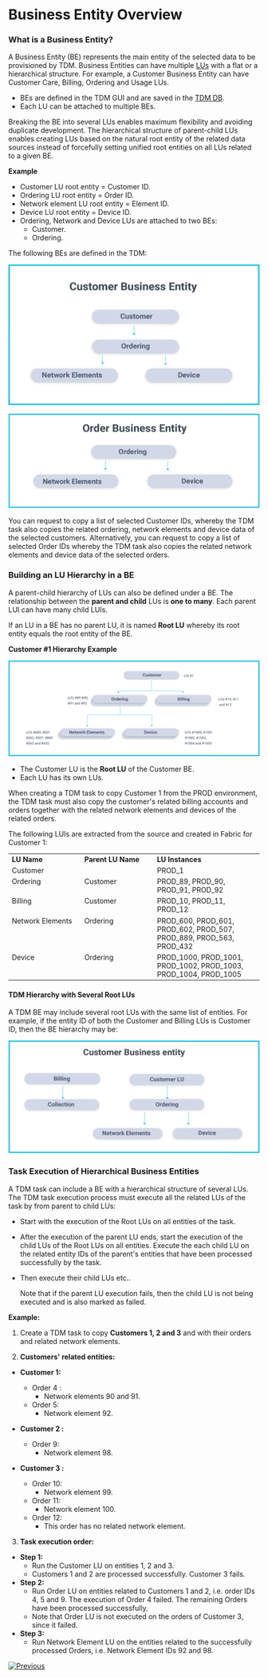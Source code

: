 # Business Entity Overview

### What is a Business Entity? 

A Business Entity (BE) represents the main entity of the selected data to be provisioned by TDM.  Business Entities can have multiple [LUs]((/articles/03_logical_units/01_LU_overview.md)) with a flat or a hierarchical structure. For example, a Customer Business Entity can have Customer Care, Billing, Ordering  and Usage LUs.

-  BEs are defined in the TDM GUI and are saved in the [TDM DB](https://github.com/k2view-academy/K2View-Academy/blob/Academy_6.4_TDM_BCK/articles/TDM/tdm_architecture/02_tdm_database.md).
-  Each LU can be attached to multiple BEs. 

Breaking the BE into several LUs enables maximum flexibility and avoiding duplicate development. The hierarchical structure of parent-child LUs enables creating LUs based on the natural root entity of the related data sources instead of forcefully setting unified root entities on all LUs related to a given BE.

**Example**

- Customer LU root entity = Customer ID.
- Ordering LU root entity = Order ID.
- Network element LU root entity = Element ID.
- Device LU root entity = Device ID.
- Ordering, Network and Device LUs are attached to two BEs:
  - Customer. 
  - Ordering.

 The following BEs are defined in the TDM: 

![Customer BE](images/customer_be.png) 



![Customer BE](images/order_be.png)



You can request to copy a list of selected Customer IDs, whereby the TDM task also copies the related ordering, network elements and device data of the selected customers.
Alternatively, you can request to copy a list of selected Order IDs whereby the TDM task also copies the related network elements and device data of the selected orders.

### Building an LU Hierarchy in a BE

A parent-child hierarchy of LUs can also be defined under a BE. The relationship between the **parent and child** LUs is **one to many**. Each parent LUI can have many child LUIs. 

If an LU in a BE has no parent LU, it is named **Root LU** whereby its root entity equals the root entity of the BE. 

**Customer #1 Hierarchy Example**

 ![Customer example](images/customer_data_example.png)
                                

-  The Customer LU is the **Root LU** of the Customer BE.
-  Each LU has its own LUs. 

When creating a TDM task to copy Customer 1 from the PROD environment, the TDM task must also copy the customer's related billing accounts and orders together with the related network elements and devices of the related orders. 

The following LUIs are extracted from the source and created in Fabric for Customer 1:


 <table width="900 pxl">
<tbody>
<tr>
<td valign="top" width="250 pxl">
<strong>LU Name</strong>
</td>
<td valign="top" width="250 pxl">
<strong>Parent LU Name</strong>
</td>
<td valign="top" width="400 pxl">
<strong>LU Instances</strong>
</td>
</tr>
<tr>
<td valign="top" width="250 pxl">
Customer
</td>
<td valign="top" width="250 pxl">
&nbsp;
</td>
<td valign="top" width="400 pxl">
PROD_1
</td>
</tr>
<tr>
<td valign="top" width="250 pxl">
Ordering
</td>
<td valign="top" width="250 pxl">
Customer
</td>
<td valign="top" width="400 pxl">
PROD_89, PROD_90, PROD_91, PROD_92
</td>
</tr>
<tr>
<td valign="top" width="250 pxl">
Billing
</td>
<td valign="top" width="250 pxl">
Customer
</td>
<td valign="top" width="400 pxl">
PROD_10, PROD_11, PROD_12
</td>
</tr>
<tr>
<td valign="top" width="250 pxl">
Network Elements
</td>
<td valign="top" width="250 pxl">
Ordering
</td>
<td valign="top" width="400 pxl">
PROD_600, PROD_601, PROD_602, PROD_507, PROD_889, PROD_563, PROD_432
</td>
</tr>
<tr>
<td valign="top" width="250 pxl">
Device
</td>
<td valign="top" width="250 pxl">Ordering</td>
<td valign="top" width="400 pxl">
PROD_1000, PROD_1001, PROD_1002, PROD_1003, PROD_1004, PROD_1005
</td>
</tr>
</tbody>
</table>



#### TDM Hierarchy with Several Root LUs 

A TDM BE may include several root LUs with the same list of entities. For example, if the entity ID of both the Customer and Billing LUs is Customer ID, then the BE hierarchy may be:

![BE with several roots](images/be_hierarchy_with_several_root_lu.png) 

 

### Task Execution of Hierarchical Business Entities

A TDM task can include a BE with a hierarchical structure of several LUs. The TDM task execution process must execute all the related LUs of the task by from parent to child LUs:

- Start with the execution of the Root LUs on all entities of the task.

- After the execution of the parent LU ends, start the execution of the child LUs of the Root LUs on all entities. Execute the each child LU on the related entity IDs of the parent's entities that have been processed successfully by the task.

- Then execute their child LUs etc..

  Note that if the parent LU execution fails, then the child LU is not being executed and is also marked as failed.

**Example:**

1. Create a TDM task to copy **Customers 1, 2 and 3** and with their orders and related network elements. 

2. **Customers' related entities:**

- **Customer 1:** 
  - Order 4 : 
    - Network elements 90 and 91.
  - Order 5:
    - Network element 92.

- **Customer 2 :**
  - Order 9: 
    - Network element 98.
- **Customer 3 :** 
  - Order 10:
    - Network element 99.
  - Order 11:
    - Network element 100.
  - Order 12:
    - This order has no related network element.

3. **Task execution order:**

- **Step 1:**
  - Run the Customer LU on  entities 1, 2 and 3. 
  - Customers 1 and 2 are processed successfully. Customer 3 fails.
- **Step 2:**
  - Run Order LU on entities related to Customers 1 and 2, i.e. order IDs 4, 5 and 9. The execution of Order 4 failed. The remaining Orders have been processed successfully. 
  - Note that Order LU is not executed on the orders of Customer 3, since it failed.
- **Step 3:**
  - Run Network Element LU on the entities related to the successfully processed Orders, i.e. Network Element IDs 92 and 98.

 

 [![Previous](/articles/images/Previous.png)](02_tdm_glossary.md)
